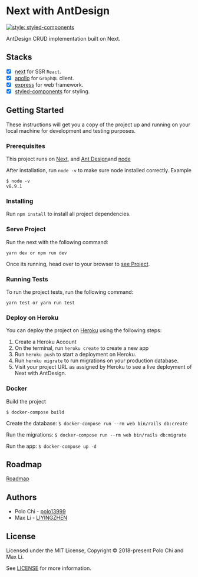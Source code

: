 # Next with AntDesign

[![style: styled-components](https://img.shields.io/badge/style-%F0%9F%92%85%20styled--components-orange.svg?colorB=daa357&colorA=db748e)](https://github.com/styled-components/styled-components)

AntDesign CRUD implementation built on Next.

## Stacks

* [x] [next](https://github.com/zeit/next.js/) for SSR `React`.
* [x] [apollo](https://github.com/apollographql) for `GraphQL` client.
* [x] [express](https://github.com/expressjs/express) for web framework.
* [x] [styled-components](https://github.com/styled-components/styled-components) for styling.

## Getting Started

These instructions will get you a copy of the project up and running on your local machine for development and testing purposes.

### Prerequisites

This project runs on [Next](https://github.com/zeit/next.js/), and [Ant Design](https://ant.design/docs/react/introduce)and [node](https://nodejs.org/en/)

After installation, run `node -v` to make sure node installed correctly. Example

```
$ node -v
v8.9.1
```

### Installing

Run `npm install` to install all project dependencies.

### Serve Project

Run the next with the following command:

```
yarn dev or npm run dev
```

Once its running, head over to your browser to [see Project](http://localhost:3000/).

### Running Tests

To run the project tests, run the following command:

```
yarn test or yarn run test
```

### Deploy on Heroku

You can deploy the project on [Heroku](https://www.heroku.com/) using the following steps:

1.  Create a Heroku Account
2.  On the terminal, run `heroku create` to create a new app
3.  Run `heroku push` to start a deployment on Heroku.
4.  Run `heroku migrate` to run migrations on your production database.
5.  Visit your project URL as assigned by Heroku to see a live deployment of Next with AntDesign.

### Docker

Build the project

`$ docker-compose build`

Create the database:
`$ docker-compose run --rm web bin/rails db:create`

Run the migrations:
`$ docker-compose run --rm web bin/rails db:migrate`

Run the app:
`$ docker-compose up -d`

## Roadmap

[Roadmap](./Learn.md)

## Authors

* Polo Chi - [polo13999](https://github.com/polo13999)
* Max Li - [LIYINGZHEN](https://github.com/LIYINGZHEN)

## License

Licensed under the MIT License, Copyright © 2018-present Polo Chi and Max Li.

See [LICENSE](LICENSE.md) for more information.
